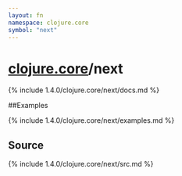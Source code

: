 ```yaml
---
layout: fn
namespace: clojure.core
symbol: "next"
---
```


# [clojure.core](../)/next

{% include 1.4.0/clojure.core/next/docs.md %}

##Examples

{% include 1.4.0/clojure.core/next/examples.md %}
## Source
{% include 1.4.0/clojure.core/next/src.md %}

